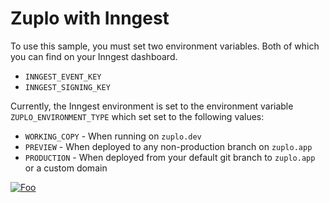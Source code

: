 # Zuplo with Inngest

To use this sample, you must set two environment variables. Both of which you can find on your Inngest dashboard.

- `INNGEST_EVENT_KEY`
- `INNGEST_SIGNING_KEY`

Currently, the Inngest environment is set to the environment variable `ZUPLO_ENVIRONMENT_TYPE` which set set to the following values:

- `WORKING_COPY` - When running on `zuplo.dev`
- `PREVIEW` - When deployed to any non-production branch on `zuplo.app`
- `PRODUCTION` - When deployed from your default git branch to `zuplo.app` or a custom domain

[![Foo](https://cdn.zuplo.com/www/zupit.svg)](http://portal.zuplo.com/zup-it?sourceRepoUrl=https://github.com/zuplo/samples-with-inngest.git)
